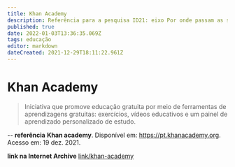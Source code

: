 ```yaml
---
title: Khan Academy 
description: Referência para a pesquisa ID21: eixo Por onde passam as soluções.
published: true
date: 2022-01-03T13:36:35.069Z
tags: educação
editor: markdown
dateCreated: 2021-12-29T18:11:22.961Z
---
```


# Khan Academy 

> Iniciativa que promove educação gratuita por meio de ferramentas de aprendizagens gratuitas: exercícios, vídeos educativos e um painel de aprendizado personalizado de estudo. 

--
**referência**
**Khan academy**. Disponível em: https://pt.khanacademy.org. Acesso em: 19 dez. 2021.

**link na Internet Archive**
[link/khan-academy](https://web.archive.org/web/20220103133329/https://pt.khanacademy.org/)